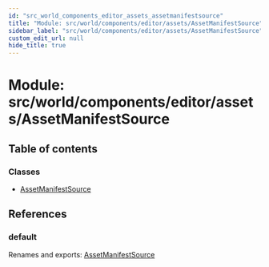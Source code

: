 ```yaml
---
id: "src_world_components_editor_assets_assetmanifestsource"
title: "Module: src/world/components/editor/assets/AssetManifestSource"
sidebar_label: "src/world/components/editor/assets/AssetManifestSource"
custom_edit_url: null
hide_title: true
---
```


# Module: src/world/components/editor/assets/AssetManifestSource

## Table of contents

### Classes

- [AssetManifestSource](../classes/src_world_components_editor_assets_assetmanifestsource.assetmanifestsource.md)

## References

### default

Renames and exports: [AssetManifestSource](../classes/src_world_components_editor_assets_assetmanifestsource.assetmanifestsource.md)
